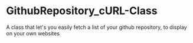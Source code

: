 # GithubRepository_cURL-Class
A class that let's you easily fetch a list of your github repository, to display on your own websites
